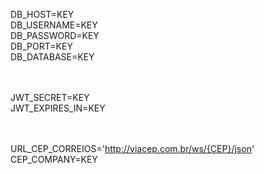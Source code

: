 DB_HOST=KEY  <br />
DB_USERNAME=KEY <br />
DB_PASSWORD=KEY <br />
DB_PORT=KEY <br />
DB_DATABASE=KEY <br />

<br /><br />
JWT_SECRET=KEY <br />
JWT_EXPIRES_IN=KEY <br />

<br /><br />
URL_CEP_CORREIOS='http://viacep.com.br/ws/{CEP}/json' <br />
CEP_COMPANY=KEY
